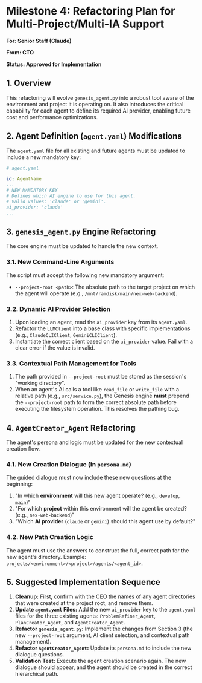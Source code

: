 # Milestone 4: Refactoring Plan for Multi-Project/Multi-IA Support

**For: Senior Staff (Claude)**

**From: CTO**

**Status: Approved for Implementation**

## 1. Overview

This refactoring will evolve `genesis_agent.py` into a robust tool aware of the environment and project it is operating on. It also introduces the critical capability for each agent to define its required AI provider, enabling future cost and performance optimizations.

## 2. Agent Definition (`agent.yaml`) Modifications

The `agent.yaml` file for all existing and future agents must be updated to include a new mandatory key:

```yaml
# agent.yaml

id: AgentName
...
# NEW MANDATORY KEY
# Defines which AI engine to use for this agent.
# Valid values: 'claude' or 'gemini'.
ai_provider: 'claude'
...
```

## 3. `genesis_agent.py` Engine Refactoring

The core engine must be updated to handle the new context.

### 3.1. New Command-Line Arguments

The script must accept the following new mandatory argument:
*   `--project-root <path>`: The absolute path to the target project on which the agent will operate (e.g., `/mnt/ramdisk/main/nex-web-backend`).

### 3.2. Dynamic AI Provider Selection

1.  Upon loading an agent, read the `ai_provider` key from its `agent.yaml`.
2.  Refactor the `LLMClient` into a base class with specific implementations (e.g., `ClaudeCLIClient`, `GeminiCLIClient`).
3.  Instantiate the correct client based on the `ai_provider` value. Fail with a clear error if the value is invalid.

### 3.3. Contextual Path Management for Tools

1.  The path provided in `--project-root` must be stored as the session's "working directory".
2.  When an agent's AI calls a tool like `read_file` or `write_file` with a relative path (e.g., `src/service.py`), the Genesis engine **must** prepend the `--project-root` path to form the correct absolute path before executing the filesystem operation. This resolves the pathing bug.

## 4. `AgentCreator_Agent` Refactoring

The agent's persona and logic must be updated for the new contextual creation flow.

### 4.1. New Creation Dialogue (in `persona.md`)

The guided dialogue must now include these new questions at the beginning:

1.  "In which **environment** will this new agent operate? (e.g., `develop`, `main`)"
2.  "For which **project** within this environment will the agent be created? (e.g., `nex-web-backend`)"
3.  "Which **AI provider** (`claude` or `gemini`) should this agent use by default?"

### 4.2. New Path Creation Logic

The agent must use the answers to construct the full, correct path for the new agent's directory. Example: `projects/<environment>/<project>/agents/<agent_id>`.

## 5. Suggested Implementation Sequence

1.  **Cleanup:** First, confirm with the CEO the names of any agent directories that were created at the project root, and remove them.
2.  **Update `agent.yaml` Files:** Add the new `ai_provider` key to the `agent.yaml` files for the three existing agents: `ProblemRefiner_Agent`, `PlanCreator_Agent`, and `AgentCreator_Agent`.
3.  **Refactor `genesis_agent.py`:** Implement the changes from Section 3 (the new `--project-root` argument, AI client selection, and contextual path management).
4.  **Refactor `AgentCreator_Agent`:** Update its `persona.md` to include the new dialogue questions.
5.  **Validation Test:** Execute the agent creation scenario again. The new dialogue should appear, and the agent should be created in the correct hierarchical path.
